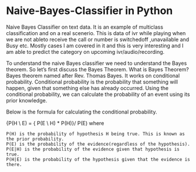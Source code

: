 # Naive-Bayes-Classifier in Python
Naive Bayes Classifier on text data. It is an example of multiclass classification and on a real scenerio. This is data of ivr while playing when we are not ableto receive the call or number is switchedoff ,unavailable and Busy etc. Mostly cases I am covered in it and this is very interesting and I am able to predict the category on upcoming ivr/audio/recording.

To understand the naive Bayes classifier we need to understand the Bayes theorem. So let’s first discuss the Bayes Theorem.
What is Bayes Theorem?
Bayes theorem named after Rev. Thomas Bayes. It works on conditional probability. Conditional probability is the probability that something will happen, given that something else has already occurred. Using the conditional probability, we can calculate the probability of an event using its prior knowledge.

Below is the formula for calculating the conditional probability.

{P(H \ E) =  { P(E \ H) * P(H)}/ P(E)
where

    P(H) is the probability of hypothesis H being true. This is known as the prior probability.
    P(E) is the probability of the evidence(regardless of the hypothesis).
    P(E|H) is the probability of the evidence given that hypothesis is true.
    P(H|E) is the probability of the hypothesis given that the evidence is there.
